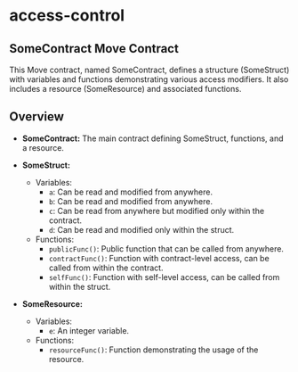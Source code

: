 # access-control

## SomeContract Move Contract

This Move contract, named SomeContract, defines a structure (SomeStruct) with variables and functions demonstrating various access modifiers. It also includes a resource (SomeResource) and associated functions.

## Overview

- **SomeContract:** The main contract defining SomeStruct, functions, and a resource.
- **SomeStruct:**
  - Variables:
    - `a`: Can be read and modified from anywhere.
    - `b`: Can be read and modified from anywhere.
    - `c`: Can be read from anywhere but modified only within the contract.
    - `d`: Can be read and modified only within the struct.
  - Functions:
    - `publicFunc()`: Public function that can be called from anywhere.
    - `contractFunc()`: Function with contract-level access, can be called from within the contract.
    - `selfFunc()`: Function with self-level access, can be called from within the struct.

- **SomeResource:**
  - Variables:
    - `e`: An integer variable.
  - Functions:
    - `resourceFunc()`: Function demonstrating the usage of the resource.
